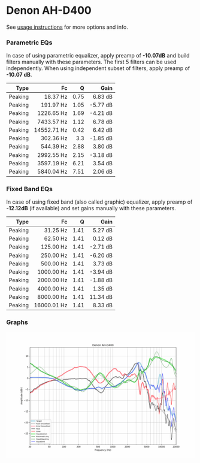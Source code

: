 # Denon AH-D400
See [usage instructions](https://github.com/jaakkopasanen/AutoEq#usage) for more options and info.

### Parametric EQs
In case of using parametric equalizer, apply preamp of **-10.07dB** and build filters manually
with these parameters. The first 5 filters can be used independently.
When using independent subset of filters, apply preamp of **-10.07 dB**.

| Type    | Fc          |    Q | Gain     |
|--------:|------------:|-----:|---------:|
| Peaking | 18.37 Hz    | 0.75 | 6.83 dB  |
| Peaking | 191.97 Hz   | 1.05 | -5.77 dB |
| Peaking | 1226.65 Hz  | 1.69 | -4.21 dB |
| Peaking | 7433.57 Hz  | 1.12 | 6.78 dB  |
| Peaking | 14552.71 Hz | 0.42 | 6.42 dB  |
| Peaking | 302.36 Hz   | 3.3  | -1.85 dB |
| Peaking | 544.39 Hz   | 2.88 | 3.80 dB  |
| Peaking | 2992.55 Hz  | 2.15 | -3.18 dB |
| Peaking | 3597.19 Hz  | 6.21 | 3.54 dB  |
| Peaking | 5840.04 Hz  | 7.51 | 2.06 dB  |

### Fixed Band EQs
In case of using fixed band (also called graphic) equalizer, apply preamp of **-12.12dB**
(if available) and set gains manually with these parameters.

| Type    | Fc          |    Q | Gain     |
|--------:|------------:|-----:|---------:|
| Peaking | 31.25 Hz    | 1.41 | 5.27 dB  |
| Peaking | 62.50 Hz    | 1.41 | 0.12 dB  |
| Peaking | 125.00 Hz   | 1.41 | -2.71 dB |
| Peaking | 250.00 Hz   | 1.41 | -6.20 dB |
| Peaking | 500.00 Hz   | 1.41 | 3.73 dB  |
| Peaking | 1000.00 Hz  | 1.41 | -3.94 dB |
| Peaking | 2000.00 Hz  | 1.41 | -1.88 dB |
| Peaking | 4000.00 Hz  | 1.41 | 1.35 dB  |
| Peaking | 8000.00 Hz  | 1.41 | 11.34 dB |
| Peaking | 16000.01 Hz | 1.41 | 8.33 dB  |

### Graphs
![](./Denon%20AH-D400.png)